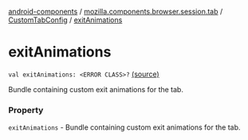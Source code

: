 [android-components](../../index.md) / [mozilla.components.browser.session.tab](../index.md) / [CustomTabConfig](index.md) / [exitAnimations](./exit-animations.md)

# exitAnimations

`val exitAnimations: <ERROR CLASS>?` [(source)](https://github.com/mozilla-mobile/android-components/blob/master/components/browser/session/src/main/java/mozilla/components/browser/session/tab/CustomTabConfig.kt#L36)

Bundle containing custom exit animations for the tab.

### Property

`exitAnimations` - Bundle containing custom exit animations for the tab.